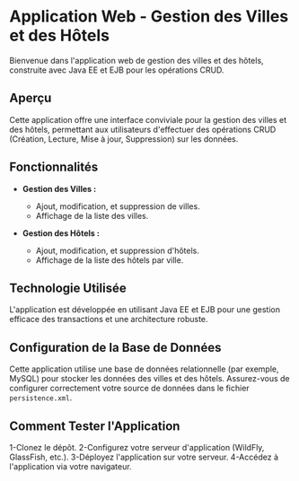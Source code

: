  # Application Web - Gestion des Villes et des Hôtels
Bienvenue dans l'application web de gestion des villes et des hôtels, construite avec Java EE et EJB pour les opérations CRUD.

## Aperçu
Cette application offre une interface conviviale pour la gestion des villes et des hôtels, permettant aux utilisateurs d'effectuer des opérations CRUD (Création, Lecture, Mise à jour, Suppression) sur les données.

## Fonctionnalités

- **Gestion des Villes :**
  - Ajout, modification, et suppression de villes.
  - Affichage de la liste des villes.

- **Gestion des Hôtels :**
  - Ajout, modification, et suppression d'hôtels.
  - Affichage de la liste des hôtels par ville.

## Technologie Utilisée
L'application est développée en utilisant Java EE et EJB pour une gestion efficace des transactions et une architecture robuste.
## Configuration de la Base de Données
Cette application utilise une base de données relationnelle (par exemple, MySQL) pour stocker les données des villes et des hôtels. Assurez-vous de configurer correctement votre source de données dans le fichier `persistence.xml`.
## Comment Tester l'Application
1-Clonez le dépôt.
2-Configurez votre serveur d'application (WildFly, GlassFish, etc.).
3-Déployez l'application sur votre serveur.
4-Accédez à l'application via votre navigateur.


